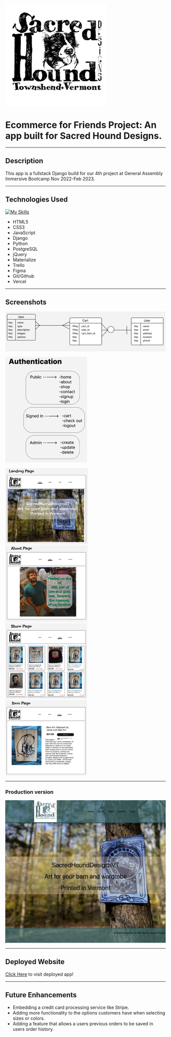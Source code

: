 ![Logo](https://github.com/krsnamara/sacredhoundstore/blob/master/main_app/static/images/logo.jpeg)
# Ecommerce for Friends Project: An app built for Sacred Hound Designs.
***
## Description
This app is a fullstack Django build for our 4th project at General Assembly Immersive Bootcamp Nov 2022-Feb 2023. 
***
## Technologies Used

[![My Skills](https://skillicons.dev/icons?i=html,css,vscode,js,django,py,postgres,jquery,figma,git,github,vercel,&perline=4)](https://skillicons.dev)

- HTML5
- CSS3
- JavaScript
- Django
- Python
- PostgreSQL
- jQuery
- Materialize
- Trello
- Figma
- Git/Github
- Vercel

***
## Screenshots
![erd](https://github.com/krsnamara/sacredhoundstore/raw/master/main_app/static/images/erd.png)
<br>

![auth](https://github.com/krsnamara/sacredhoundstore/blob/master/main_app/static/images/authentication.png)
<br>

![landing](https://github.com/krsnamara/sacredhoundstore/raw/master/main_app/static/images/landing_page.png)
![about](https://github.com/krsnamara/sacredhoundstore/raw/master/main_app/static/images/about_page.png)
![store](https://github.com/krsnamara/sacredhoundstore/raw/master/main_app/static/images/store.png)
![item](https://github.com/krsnamara/sacredhoundstore/raw/master/main_app/static/images/item_page.png)
<br>
***
### Production version

![production](https://github.com/krsnamara/sacredhoundstore/raw/master/main_app/static/images/production.png)
***
## Deployed Website

[Click Here](https://sacredhoundstore.herokuapp.com/) to visit deployed app! 
***
## Future Enhancements
- Embedding a credit card processing service like Stripe.
- Adding more functionality to the options customers have when selecting sizes or colors.
- Adding a feature that allows a users previous orders to be saved in users order history.